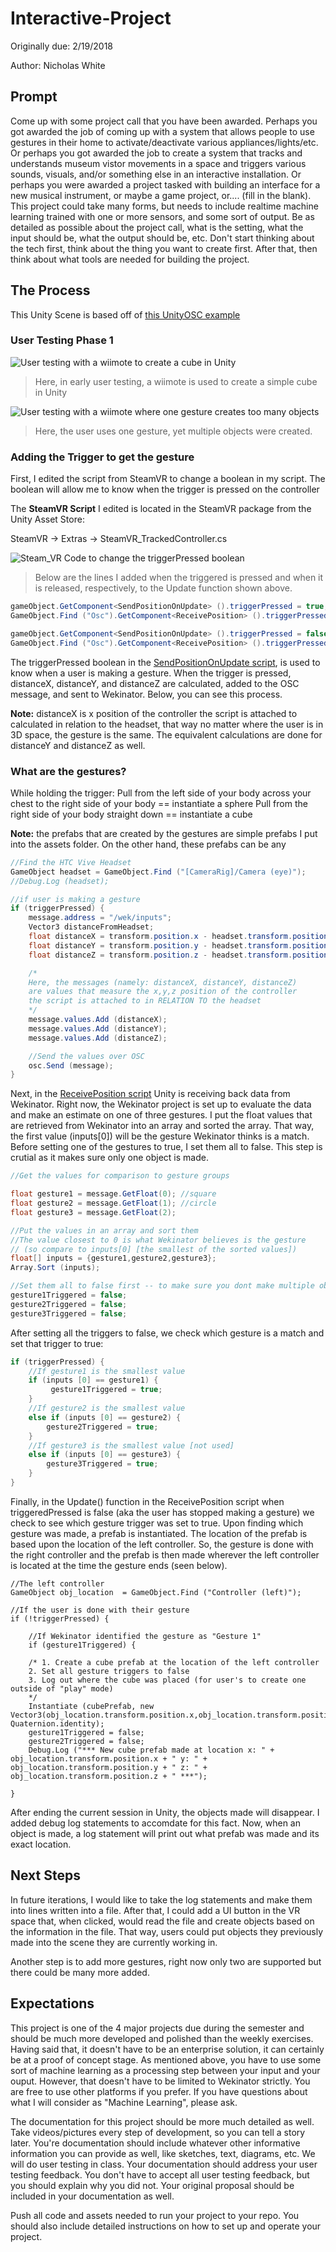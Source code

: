 

# Interactive-Project
Originally due: 2/19/2018

Author: Nicholas White

## Prompt
Come up with some project call that you have been awarded. Perhaps you got awarded the job of coming up with a system that allows people to use gestures in their home to activate/deactivate various appliances/lights/etc. Or perhaps you got awarded the job to create a system that tracks and understands museum vistor movements in a space and triggers various sounds, visuals, and/or something else in an interactive installation. Or perhaps you were awarded a project tasked with building an interface for a new musical instrument, or maybe a game project, or.... (fill in the blank). This project could take many forms, but needs to include realtime machine learning trained with one or more sensors, and some sort of output. Be as detailed as possible about the project call, what is the setting, what the input should be, what the output should be, etc. Don't start thinking about the tech first, think about the thing you want to create first. After that, then think about what tools are needed for building the project.


## The Process

This Unity Scene is based off of [this UnityOSC example](http://thomasfredericks.github.io/UnityOSC/)


### User Testing Phase 1

![User testing with a wiimote to create a cube in Unity](https://github.com/artintelclass/interactive-project-njw275/blob/master/GIFs/user-testing-wiimote.gif)
> Here, in early user testing, a wiimote is used to create a simple cube in Unity

![User testing with a wiimote where one gesture creates too many objects](https://github.com/artintelclass/interactive-project-njw275/blob/master/GIFs/too-many-cubes-usertesting.gif)
> Here, the user uses one gesture, yet multiple objects were created. 

### Adding the Trigger to get the gesture

First, I edited the script from SteamVR to change a boolean in my script. The boolean will allow me to know when the trigger is pressed on the controller

The **SteamVR Script** I edited is located in the SteamVR package from the Unity Asset Store:

SteamVR -> Extras -> SteamVR_TrackedController.cs

![Steam_VR Code to change the triggerPressed boolean](https://github.com/artintelclass/interactive-project-njw275/blob/master/Images/FromSteamVR.png)

> Below are the lines I added when the triggered is pressed and when it is released, respectively, to the Update function shown above.

```C#
gameObject.GetComponent<SendPositionOnUpdate> ().triggerPressed = true;
GameObject.Find ("Osc").GetComponent<ReceivePosition> ().triggerPressed = true; 
```

```C#
gameObject.GetComponent<SendPositionOnUpdate> ().triggerPressed = false;
GameObject.Find ("Osc").GetComponent<ReceivePosition> ().triggerPressed = false;
```

The triggerPressed boolean in the [SendPositionOnUpdate script](https://github.com/artintelclass/interactive-project-njw275/blob/master/Assets/SendPositionOnUpdate.cs), is used to know when a user is making a gesture. When the trigger is pressed, distanceX, distanceY, and distanceZ are calculated, added to the OSC message, and sent to Wekinator. Below, you can see this process. 

**Note:** distanceX is x position of the controller the script is attached to calculated in relation to the headset, that way no matter where the user is in 3D space, the gesture is the same. The equivalent calculations are done for distanceY and distanceZ as well. 

### What are the gestures?
While holding the trigger:
Pull from the left side of your body across your chest to the right side of your body == instantiate a sphere
Pull from the right side of your body straight down == instantiate a cube

**Note:** the prefabs that are created by the gestures are simple prefabs I put into the assets folder. On the other hand, these prefabs can be any 

```C#
//Find the HTC Vive Headset
GameObject headset = GameObject.Find ("[CameraRig]/Camera (eye)");
//Debug.Log (headset);

//if user is making a gesture
if (triggerPressed) {
	message.address = "/wek/inputs";
	Vector3 distanceFromHeadset;
	float distanceX = transform.position.x - headset.transform.position.x;
	float distanceY = transform.position.y - headset.transform.position.y;
	float distanceZ = transform.position.z - headset.transform.position.z;

	/*
	Here, the messages (namely: distanceX, distanceY, distanceZ)
	are values that measure the x,y,z position of the controller
	the script is attached to in RELATION TO the headset
	*/
	message.values.Add (distanceX);
	message.values.Add (distanceY);
	message.values.Add (distanceZ);

	//Send the values over OSC
	osc.Send (message);
}
```

Next, in the [ReceivePosition script](https://github.com/artintelclass/interactive-project-njw275/blob/master/Assets/ReceivePosition.cs) Unity is receiving back data from Wekinator. Right now, the Wekinator project is set up to evaluate the data and make an estimate on one of three gestures. I put the float values that are retrieved from Wekinator into an array and sorted the array. That way, the first value (inputs[0]) will be the gesture Wekinator thinks is a match. Before setting one of the gestures to true, I set them all to false. This step is crutial as it makes sure only one object is made.

```C#
//Get the values for comparison to gesture groups

float gesture1 = message.GetFloat(0); //square
float gesture2 = message.GetFloat(1); //circle
float gesture3 = message.GetFloat(2);

//Put the values in an array and sort them
//The value closest to 0 is what Wekinator believes is the gesture
// (so compare to inputs[0] [the smallest of the sorted values])
float[] inputs = {gesture1,gesture2,gesture3};
Array.Sort (inputs);

//Set them all to false first -- to make sure you dont make multiple objects at the same time
gesture1Triggered = false;
gesture2Triggered = false;
gesture3Triggered = false;
```

After setting all the triggers to false, we check which gesture is a match and set that trigger to true:

```C#
if (triggerPressed) {
	//If gesture1 is the smallest value
	if (inputs [0] == gesture1) {
	     gesture1Triggered = true;
	}
	//If gesture2 is the smallest value
	else if (inputs [0] == gesture2) {
		gesture2Triggered = true;
	}
	//If gesture3 is the smallest value [not used]
	else if (inputs [0] == gesture3) {
		gesture3Triggered = true;
	}
}
```

Finally, in the Update() function in the ReceivePosition script when triggeredPressed is false (aka the user has stopped making a gesture) we check to see which gesture trigger was set to true. Upon finding which gesture was made, a prefab is instantiated. The location of the prefab is based upon the location of the left controller. So, the gesture is done with the right controller and the prefab is then made wherever the left controller is located at the time the gesture ends (seen below).

```
//The left controller
GameObject obj_location  = GameObject.Find ("Controller (left)");

//If the user is done with their gesture
if (!triggerPressed) {

	//If Wekinator identified the gesture as "Gesture 1"
	if (gesture1Triggered) {

	/* 1. Create a cube prefab at the location of the left controller
	2. Set all gesture triggers to false
	3. Log out where the cube was placed (for user's to create one outside of "play" mode)
	*/
	Instantiate (cubePrefab, new Vector3(obj_location.transform.position.x,obj_location.transform.position.y,obj_location.transform.position.z), Quaternion.identity);
	gesture1Triggered = false;
	gesture2Triggered = false;
	Debug.Log ("*** New cube prefab made at location x: " + obj_location.transform.position.x + " y: " + obj_location.transform.position.y + " z: " + obj_location.transform.position.z + " ***");

}
```

After ending the current session in Unity, the objects made will disappear. I added debug log statements to accomdate for this fact. Now, when an object is made, a log statement will print out what prefab was made and its exact location. 

## Next Steps

In future iterations, I would like to take the log statements and make them into lines written into a file. After that, I could add a UI button in the VR space that, when clicked, would read the file and create objects based on the information in the file. That way, users could put objects they previously made into the scene they are currently working in. 

Another step is to add more gestures, right now only two are supported but there could be many more added.

## Expectations
This project is one of the 4 major projects due during the semester and should be much more developed and polished than the weekly exercises. Having said that, it doesn't have to be an enterprise solution, it can certainly be at a proof of concept stage. As mentioned above, you have to use some sort of machine learning as a processing step between your input and your ouput. However, that doesn't have to be limited to Wekinator strictly. You are free to use other platforms if you prefer. If you have questions about what I will consider as "Machine Learning", please ask. 

The documentation for this project should be more much detailed as well. Take videos/pictures every step of development, so you can tell a story later. You're documentation should include whatever other informative information you can provide as well, like sketches, text, diagrams, etc. We will do user testing in class. Your documentation should address your user testing feedback. You don't have to accept all user testing feedback, but you should explain why you did not. Your original proposal should be included in your documentation as well.

Push all code and assets needed to run your project to your repo. You should also include detailed instructions on how to set up and operate your project.





